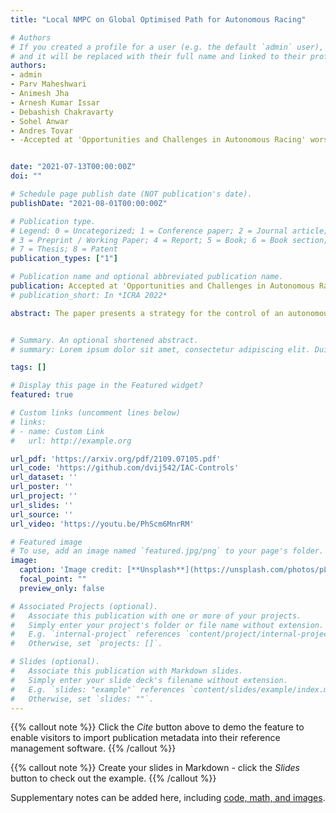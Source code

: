 ```yaml
---
title: "Local NMPC on Global Optimised Path for Autonomous Racing"

# Authors
# If you created a profile for a user (e.g. the default `admin` user), write the username (folder name) here 
# and it will be replaced with their full name and linked to their profile.
authors:
- admin
- Parv Maheshwari
- Animesh Jha
- Arnesh Kumar Issar
- Debashish Chakravarty
- Sohel Anwar
- Andres Tovar
- -Accepted at 'Opportunities and Challenges in Autonomous Racing' worskshop, ICRA 2021


date: "2021-07-13T00:00:00Z"
doi: ""

# Schedule page publish date (NOT publication's date).
publishDate: "2021-08-01T00:00:00Z"

# Publication type.
# Legend: 0 = Uncategorized; 1 = Conference paper; 2 = Journal article;
# 3 = Preprint / Working Paper; 4 = Report; 5 = Book; 6 = Book section;
# 7 = Thesis; 8 = Patent
publication_types: ["1"]

# Publication name and optional abbreviated publication name.
publication: Accepted at 'Opportunities and Challenges in Autonomous Racing' worskshop, ICRA 2021
# publication_short: In *ICRA 2022*

abstract: The paper presents a strategy for the control of an autonomous racing car on a pre-mapped track. Using a dynamic model of the vehicle, the optimal racing line is computed, taking track boundaries into account. With the optimal racing line as a reference, a local nonlinear model predictive controller (NMPC) is proposed, which takes into account multiple local objectives like making more progress along the race line, avoiding collision with opponent vehicles, and use of drafting to achieve more progress.


# Summary. An optional shortened abstract.
# summary: Lorem ipsum dolor sit amet, consectetur adipiscing elit. Duis posuere tellus ac convallis placerat. Proin tincidunt magna sed ex sollicitudin condimentum.

tags: []

# Display this page in the Featured widget?
featured: true

# Custom links (uncomment lines below)
# links:
# - name: Custom Link
#   url: http://example.org

url_pdf: 'https://arxiv.org/pdf/2109.07105.pdf'
url_code: 'https://github.com/dvij542/IAC-Controls'
url_dataset: ''
url_poster: ''
url_project: ''
url_slides: ''
url_source: ''
url_video: 'https://youtu.be/PhScm6MnrRM'

# Featured image
# To use, add an image named `featured.jpg/png` to your page's folder. 
image:
  caption: 'Image credit: [**Unsplash**](https://unsplash.com/photos/pLCdAaMFLTE)'
  focal_point: ""
  preview_only: false

# Associated Projects (optional).
#   Associate this publication with one or more of your projects.
#   Simply enter your project's folder or file name without extension.
#   E.g. `internal-project` references `content/project/internal-project/index.md`.
#   Otherwise, set `projects: []`.

# Slides (optional).
#   Associate this publication with Markdown slides.
#   Simply enter your slide deck's filename without extension.
#   E.g. `slides: "example"` references `content/slides/example/index.md`.
#   Otherwise, set `slides: ""`.
---
```


{{% callout note %}}
Click the *Cite* button above to demo the feature to enable visitors to import publication metadata into their reference management software.
{{% /callout %}}

{{% callout note %}}
Create your slides in Markdown - click the *Slides* button to check out the example.
{{% /callout %}}

Supplementary notes can be added here, including [code, math, and images](https://wowchemy.com/docs/writing-markdown-latex/).
